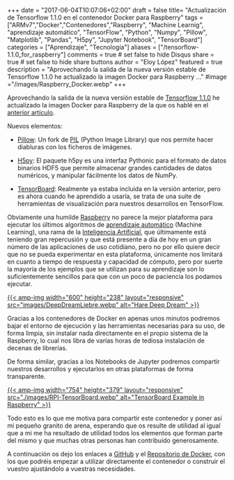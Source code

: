 +++
date = "2017-06-04T10:07:06+02:00"
draft = false
title= "Actualización de Tensorflow 1.1.0 en el contenedor Docker para Raspberry"
tags = ["ARMv7","Docker","Contenedores","Raspberry", "Machine Learnig", "aprendizaje automático", "TensorFlow", "Python", "Numpy", "Pillow", "Matplotlib", "Pandas", "H5py", "Jupyter Notebook", "TensorBoard"]
categories = ["Aprendizaje", "Tecnología"]
aliases = ["/tensorflow-1.1.0_for_raspberry"]
comments = true	# set false to hide Disqus
share = true	# set false to hide share buttons
author = "Eloy López"
featured = true
description = "Aprovechando la salida de la nueva versión estable de Tensorflow 1.1.0 he actualizado la imagen Docker para Raspberry ..."
#image ="/images/Raspberry_Docker.webp"
+++

Aprovechando la salida de la nueva versión estable de [Tensorflow 1.1.0](https://github.com/tensorflow/tensorflow/releases/tag/v1.1.0) he actualizado la imagen Docker para Raspberry de la que os hablé en el [anterior artículo](https://deft.work/tensorflow_for_raspberry).

Nuevos elementos:

* [Pillow](https://python-pillow.org/): Un fork de [PIL](https://en.wikipedia.org/wiki/Python_Imaging_Library) (Python Image Library) que nos permite hacer diabluras con los ficheros de imágenes.

* [H5py](http://www.h5py.org/): El paquete h5py es una interfaz Pythonic para el formato de datos binarios HDF5 que permite almacenar grandes cantidades de datos numéricos, y manipular fácilmente los datos de NumPy.

* [TensorBoard](https://www.tensorflow.org/get_started/summaries_and_tensorboard): Realmente ya estaba incluida en la versión anterior, pero es ahora cuando he aprendido a usarla, se trata de una suite de herramientas de visualización para nuestros desarrollos en TensorFlow.

Obviamente una humilde [Raspberry](https://www.raspberrypi.org/) no parece la mejor plataforma para ejecutar los últimos algoritmos de [aprendizaje automático](https://es.wikipedia.org/wiki/Aprendizaje_autom%C3%A1tico) (Machine Learning), una rama de la [Inteligencia Artificial](https://es.wikipedia.org/wiki/Inteligencia_artificial), que últimamente está teniendo gran repercusión y que está presente a dia de hoy en un gran número de las aplicaciones de uso cotidiano, pero no por ello quiere decir que no se pueda experimentar en esta plataforma, únicamente nos limitará en cuanto a tiempo de respuesta y capacidad de cómputo, pero por suerte la mayoría de los ejemplos que se utilizan para su aprendizaje son lo suficientemente sencillos para que con un poco de paciencia los podamos ejecutar.

[{{< amp-img width="600" height="238" layout="responsive" src="images/DeepDreamLiebre.webp" alt="Hare Deep Dream" >}}](https://dreamscopeapp.com/)

Gracias a los contenedores de Docker en apenas unos minutos podremos bajar el entorno de ejecución y las herramientas necesarias para su uso, de forma limpia, sin instalar nada directamente en el propio sistema de la Raspberry, lo cual nos libra de varias horas de tediosa instalación de decenas de librerías.

De forma similar, gracias a los Notebooks de Jupyter podremos compartir nuestros desarrollos y ejecutarlos en otras plataformas de forma transparente.

[{{< amp-img width="754" height="379" layout="responsive" src="./images/RPI-TensorBoard.webp" alt="TensorBoard Example in Raspberry" >}}](https://goo.gl/photos/CWHuarBu5p1F5asV8)

Todo esto es lo que me motiva para compartir este contenedor y poner así mi pequeño granito de arena, esperando que os resulte de utilidad al igual que a mi me ha resultado de utilidad todos los elementos que forman parte del mismo y que muchas otras personas han contribuido generosamente.

A continuación os dejo los enlaces a [GitHub](https://github.com/DeftWork/rpi-tensorflow) y el [Repositorio de Docker](https://hub.docker.com/r/elswork/rpi-tensorflow/), con los que podréis empezar a utilizar directamente el contenedor o construir el vuestro ajustándolo a vuestras necesidades.
